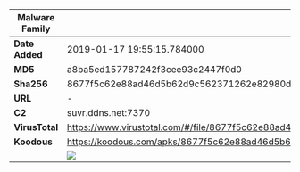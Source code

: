 | Malware Family | SpyNote                                                      |
| -------------- | ------------------------------------------------------------ |
| **Date Added** | 2019-01-17 19:55:15.784000                                                   |
| **MD5**        | a8ba5ed157787242f3cee93c2447f0d0                             |
| **Sha256**     | 8677f5c62e88ad46d5b62d9c562371262e82980d4e704c8d331a3e1e83461f51 |
| **URL**        | -                                                            |
| **C2**         | suvr.ddns.net:7370 |
| **VirusTotal** | https://www.virustotal.com/#/file/8677f5c62e88ad46d5b62d9c562371262e82980d4e704c8d331a3e1e83461f51/detection |
| **Koodous**    | https://koodous.com/apks/8677f5c62e88ad46d5b62d9c562371262e82980d4e704c8d331a3e1e83461f51 |
|                | ![](../assets/8677f5c62e88ad46d5b62d9c562371262e82980d4e704c8d331a3e1e83461f51.png) |